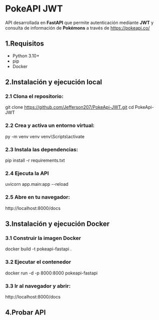 # PokeAPI JWT

API desarrollada en **FastAPI** que permite autenticación mediante **JWT** y consulta de información de **Pokémons** a través de https://pokeapi.co/

## 1.Requisitos

- Python 3.10+
- pip
- Docker

## 2.Instalación y ejecución local

### 2.1 Clona el repositorio:

git clone https://github.com/Jefferson207/PokeApi-JWT.git
cd PokeApi-JWT 

### 2.2 Crea y activa un entorno virtual:

py -m venv venv
venv\Scripts\activate 

### 2.3 Instala las dependencias:

pip install -r requirements.txt

### 2.4 Ejecuta la API

uvicorn app.main:app --reload

### 2.5 Abre en tu navegador:

http://localhost:8000/docs

## 3.Instalación y ejecución Docker

### 3.1 Construir la imagen Docker

docker build -t pokeapi-fastapi .

### 3.2 Ejecutar el contenedor
docker run -d -p 8000:8000 pokeapi-fastapi

### 3.3 Ir al navegador y abrir:
http://localhost:8000/docs

## 4.Probar API 




